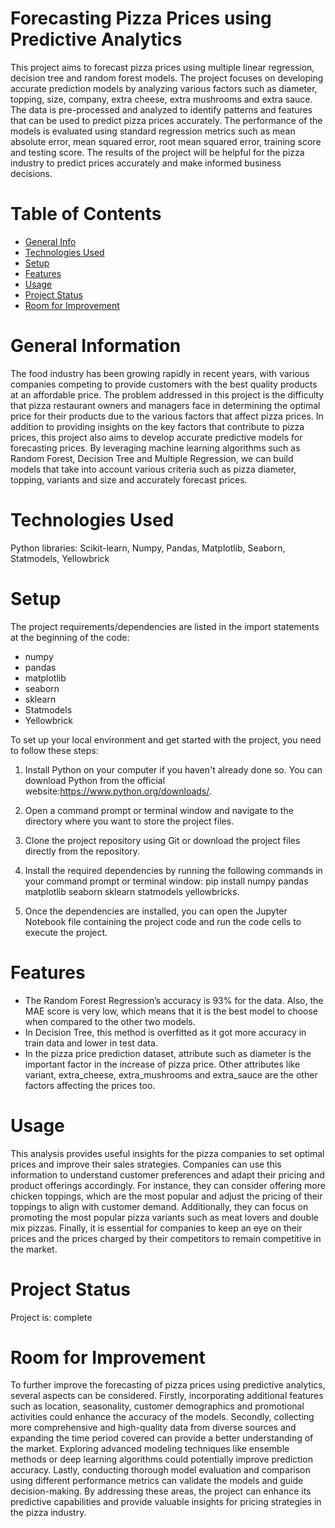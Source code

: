 # Forecasting Pizza Prices using Predictive Analytics
This project aims to forecast pizza prices using multiple linear regression, decision tree and random forest models. The project focuses on developing accurate prediction models by analyzing various factors such as diameter, topping, size, company, extra cheese, extra mushrooms and extra sauce. The data is pre-processed and analyzed to identify patterns and features that can be used to predict pizza prices accurately. The performance of the models is evaluated using standard regression metrics such as mean absolute error, mean squared error, root mean squared error, training score and testing score. The results of the project will be helpful for the pizza industry to predict prices accurately and make informed business decisions. 

# Table of Contents
-  [General Info](<#general-information>)
-  [Technologies Used](#technologies-used)
-  [Setup](#setup)
-  [Features](#features)
-  [Usage](#usage)
-  [Project Status](#project-status)
-  [Room for Improvement](#room-for-improvement)

# General Information
The food industry has been growing rapidly in recent years, with various companies competing to provide customers with the best quality products at an affordable price. The problem addressed in this project is the difficulty that pizza restaurant owners and managers face in determining the optimal price for their products due to the various factors that affect pizza prices. In addition to providing insights on the key factors that contribute to pizza prices, this project also aims to develop accurate predictive models for forecasting prices. By leveraging machine learning algorithms such as Random Forest, Decision Tree and Multiple Regression, we can build models that take into account various criteria such as pizza diameter, topping, variants and size and accurately forecast prices.

# Technologies Used
Python libraries: Scikit-learn, Numpy, Pandas, Matplotlib, Seaborn, Statmodels, Yellowbrick

# Setup
The project requirements/dependencies are listed in the import statements at the beginning of the code:
  - numpy
  - pandas
  - matplotlib
  - seaborn
  - sklearn
  - Statmodels
  - Yellowbrick

To set up your local environment and get started with the project, you need to follow these steps:

1. Install Python on your computer if you haven't already done so. You can download Python from the official website:https://www.python.org/downloads/.
   
2. Open a command prompt or terminal window and navigate to the directory where you want to store the project files.

3. Clone the project repository using Git or download the project files directly from the repository.

4. Install the required dependencies by running the following commands in your command prompt or terminal window: pip install numpy pandas matplotlib seaborn sklearn statmodels yellowbricks.

5. Once the dependencies are installed, you can open the Jupyter Notebook file containing the project code and run the code cells to execute the project.

# Features
  - The Random Forest Regression’s accuracy is 93% for the data. Also, the MAE score is very low, which means that it is the best model to choose when compared to the other two models.
  - In Decision Tree, this method is overfitted as it got more accuracy in train data and lower in test data.
  - In the pizza price prediction dataset, attribute such as diameter is the important factor in the increase of pizza price. Other attributes like variant, extra_cheese, extra_mushrooms and extra_sauce are the other factors affecting the prices too.

# Usage
This analysis provides useful insights for the pizza companies to set optimal prices and improve their sales strategies. Companies can use this information to understand customer preferences and adapt their pricing and product offerings accordingly. For instance, they can consider offering more chicken toppings, which are the most popular and adjust the pricing of their toppings to align with customer demand. Additionally, they can focus on promoting the most popular pizza variants such as meat lovers and double mix pizzas. Finally, it is essential for companies to keep an eye on their prices and the prices charged by their competitors to remain competitive in the market.

# Project Status
Project is: complete

# Room for Improvement
To further improve the forecasting of pizza prices using predictive analytics, several aspects can be considered. Firstly, incorporating additional features such as location, seasonality, customer demographics and promotional activities could enhance the accuracy of the models. Secondly, collecting more comprehensive and high-quality data from diverse sources and expanding the time period covered can provide a better understanding of the market. Exploring advanced modeling techniques like ensemble methods or deep learning algorithms could potentially improve prediction accuracy. Lastly, conducting thorough model evaluation and comparison using different performance metrics can validate the models and guide decision-making. By addressing these areas, the project can enhance its predictive capabilities and provide valuable insights for pricing strategies in the pizza industry.
